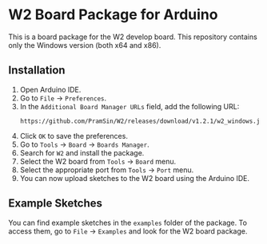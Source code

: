 # W2 Board Package for Arduino

This is a board package for the W2 develop board. This repository contains only the Windows version (both x64 and x86).

## Installation

1. Open Arduino IDE.
2. Go to `File` -> `Preferences`.
3. In the `Additional Board Manager URLs` field, add the following URL:
   ```
   https://github.com/PramSin/W2/releases/download/v1.2.1/w2_windows.json
   ```
4. Click `OK` to save the preferences.
5. Go to `Tools` -> `Board` -> `Boards Manager`.
6. Search for `W2` and install the package.
7. Select the W2 board from `Tools` -> `Board` menu.
8. Select the appropriate port from `Tools` -> `Port` menu.
9. You can now upload sketches to the W2 board using the Arduino IDE.

## Example Sketches

You can find example sketches in the `examples` folder of the package. To access them, go to `File` -> `Examples` and look for the W2 board package.
